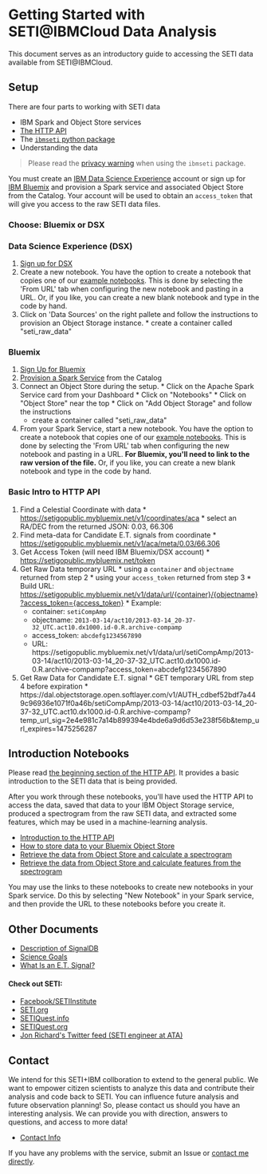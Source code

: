# Getting Started with SETI@IBMCloud Data Analysis

This document serves as an introductory guide to accessing the SETI data available from <span>SETI</span>@IBMCloud. 

## Setup

There are four parts to working with SETI data

  * IBM Spark and Object Store services
  * [The HTTP API](setigopublic.md)
  * The [`ibmseti` python package](https://github.com/ibm-cds-labs/ibmseti)
  * Understanding the data

> Please read the [privacy warning](https://github.com/ibm-cds-labs/ibmseti#privacy-warning) when using the `ibmseti` package. 

You must create an [IBM Data Science Experience](http://datascience.ibm.com/) account or sign up for [IBM Bluemix](http://www.ibm.com/cloud-computing/bluemix/) and provision a Spark service and associated Object Store from the Catalog. 
Your account will be used to obtain an `access_token` that will give you access to the raw SETI data files.

### Choose: Bluemix or DSX

### Data Science Experience (DSX)

  1. [Sign up for DSX](http://datascience.ibm.com/)
  2. Create a new notebook. You have the option to create a notebook that copies one of our [example notebooks](notebooks). This is done by selecting the 'From URL' tab when configuring the new notebook and pasting in a URL. Or, if you like, you can create a new blank notebook and type in the code by hand. 
  3. Click on 'Data Sources' on the right pallete and follow the instructions to provision an Object Storage instance.
    * create a container called "seti_raw_data"


### Bluemix

  1. [Sign Up for Bluemix](https://console.ng.bluemix.net/registration/?Target=https%3A%2F%2Fconsole.ng.bluemix.net%2Flogin%3Fstate%3D%2Fhome%2Fonboard)
  2. [Provision a Spark Service](https://console.ng.bluemix.net/catalog/services/apache-spark/) from the Catalog
  3. Connect an Object Store during the setup.
    * Click on the Apache Spark Service card from your Dashboard
    * Click on "Notebooks"
    * Click on "Object Store" near the top
    * Click on "Add Object Storage" and follow the instructions
        * create a container called "seti_raw_data"
  4. From your Spark Service, start a new notebook. You have the option to create a notebook that copies one of our [example notebooks](notebooks). This is done by selecting the 'From URL' tab when configuring the new notebook and pasting in a URL. **For Bluemix, you'll need to link to the raw version of the file.** Or, if you like, you can create a new blank notebook and type in the code by hand. 


### Basic Intro to HTTP API

  1. Find a Celestial Coordinate with data
    * https://setigopublic.mybluemix.net/v1/coordinates/aca
    * select an RA/DEC from the returned JSON: 0.03, 66.306  
  2. Find meta-data for Candidate E.T. signals from coordinate
    * https://setigopublic.mybluemix.net/v1/aca/meta/0.03/66.306
  3. Get Access Token (will need IBM Bluemix/DSX account)
    * https://setigopublic.mybluemix.net/token
  4. Get Raw Data temporary URL 
    * using a `container` and `objectname` returned from step 2
    * using your `access_token` returned from step 3
    * Build URL: https://setigopublic.mybluemix.net/v1/data/url/{container}/{objectname}?access_token={access_token}
    * Example: 
      * container: `setiCompAmp`
      * objectname: `2013-03-14/act10/2013-03-14_20-37-32_UTC.act10.dx1000.id-0.R.archive-compamp`
      * access_token: `abcdefg1234567890`
      * URL: ht<span>tps</span>://setigopublic.mybluemix.net/v1/data/url/setiCompAmp/2013-03-14/act10/2013-03-14_20-37-32_UTC.act10.dx1000.id-0.R.archive-compamp?access_token=abcdefg1234567890
  5. Get Raw Data for Candidate E.T. signal
    * GET temporary URL from step 4 before expiration
    * ht<span>tps</span>://dal.objectstorage.open.softlayer.com/v1/AUTH_cdbef52bdf7a449c96936e1071f0a46b/setiCompAmp/2013-03-14/act10/2013-03-14_20-37-32_UTC.act10.dx1000.id-0.R.archive-compamp?temp_url_sig=2e4e981c7a14b899394e4bde6a9d6d53e238f56b&temp_url_expires=1475256287

## Introduction Notebooks

Please read [the beginning section of the HTTP API](setigopublic.md). It provides a 
basic introduction to the SETI data that is being provided. 

After you work through these notebooks, you'll have used the HTTP API
to access the data, saved that data to your IBM Object Storage service, produced a spectrogram
from the raw SETI data, and extracted some features, which may be used in a machine-learning analysis.

  * [Introduction to the HTTP API](notebooks/ibmseti_intro_to_http_api.ipynb) 
  * [How to store data to your Bluemix Object Store](notebooks/ibmseti_get_data_tutorial.ipynb)
  * [Retrieve the data from Object Store and calculate a spectrogram](notebooks/ibmseti_my_first_spectrogram.ipynb)
  * [Retrieve the data from Object Store and calculate features from the spectrogram](notebooks/ibmseti_intro_features.ipynb)


You may use the links to these notebooks to create new notebooks in your Spark service. 
Do this by selecting "New Notebook" in your Spark service, and then provide the URL to 
these notebooks before you create it. 

## Other Documents

  * [Description of SignalDB](signaldb.md)
  * [Science Goals](science_goals.md)
  * [What Is an E.T. Signal?](what_is_an_et_signal.md)


#### Check out SETI:

  * [Facebook/SETIInstitute](https://www.facebook.com/SETIInstitute)
  * [SETI.org](http://www.seti.org/)
  * [SETIQuest.info](http://setiquest.info/)
  * [SETIQuest.org](http://setiquest.org/)
  * [Jon Richard's Twitter feed (SETI engineer at ATA)](https://twitter.com/jrseti)

## Contact

We intend for this SETI+IBM collboration to extend to the general public. We want to empower citizen 
scientists to analyze this data and contribute their analysis and code back to SETI. You can influence
future analysis and future observation planning! So, please contact us should you have an interesting
analysis. We can provide you with direction, answers to questions, and access to more data! 

  * [Contact Info](contact_us.md)

If you have any problems with the service, submit an Issue or [contact me directly](https://github.com/gadamc).




